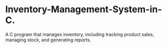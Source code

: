 # Inventory-Management-System-in-C.
 A C program that manages inventory, including tracking product sales, managing stock, and generating reports.
